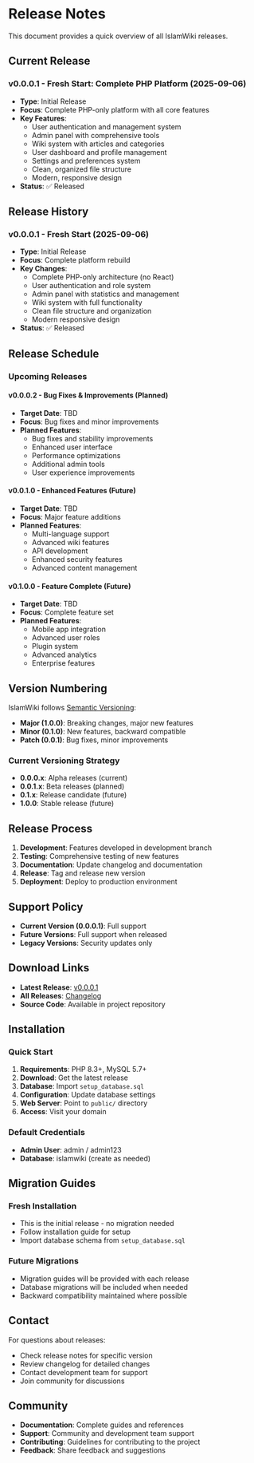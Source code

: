 # Release Notes

This document provides a quick overview of all IslamWiki releases.

## Current Release

### v0.0.0.1 - Fresh Start: Complete PHP Platform (2025-09-06)
- **Type**: Initial Release
- **Focus**: Complete PHP-only platform with all core features
- **Key Features**: 
  - User authentication and management system
  - Admin panel with comprehensive tools
  - Wiki system with articles and categories
  - User dashboard and profile management
  - Settings and preferences system
  - Clean, organized file structure
  - Modern, responsive design
- **Status**: ✅ Released

## Release History

### v0.0.0.1 - Fresh Start (2025-09-06)
- **Type**: Initial Release
- **Focus**: Complete platform rebuild
- **Key Changes**:
  - Complete PHP-only architecture (no React)
  - User authentication and role system
  - Admin panel with statistics and management
  - Wiki system with full functionality
  - Clean file structure and organization
  - Modern responsive design
- **Status**: ✅ Released

## Release Schedule

### Upcoming Releases

#### v0.0.0.2 - Bug Fixes & Improvements (Planned)
- **Target Date**: TBD
- **Focus**: Bug fixes and minor improvements
- **Planned Features**:
  - Bug fixes and stability improvements
  - Enhanced user interface
  - Performance optimizations
  - Additional admin tools
  - User experience improvements

#### v0.0.1.0 - Enhanced Features (Future)
- **Target Date**: TBD
- **Focus**: Major feature additions
- **Planned Features**:
  - Multi-language support
  - Advanced wiki features
  - API development
  - Enhanced security features
  - Advanced content management

#### v0.1.0.0 - Feature Complete (Future)
- **Target Date**: TBD
- **Focus**: Complete feature set
- **Planned Features**:
  - Mobile app integration
  - Advanced user roles
  - Plugin system
  - Advanced analytics
  - Enterprise features

## Version Numbering

IslamWiki follows [Semantic Versioning](https://semver.org/):

- **Major (1.0.0)**: Breaking changes, major new features
- **Minor (0.1.0)**: New features, backward compatible
- **Patch (0.0.1)**: Bug fixes, minor improvements

### Current Versioning Strategy
- **0.0.0.x**: Alpha releases (current)
- **0.0.1.x**: Beta releases (planned)
- **0.1.x**: Release candidate (future)
- **1.0.0**: Stable release (future)

## Release Process

1. **Development**: Features developed in development branch
2. **Testing**: Comprehensive testing of new features
3. **Documentation**: Update changelog and documentation
4. **Release**: Tag and release new version
5. **Deployment**: Deploy to production environment

## Support Policy

- **Current Version (0.0.0.1)**: Full support
- **Future Versions**: Full support when released
- **Legacy Versions**: Security updates only

## Download Links

- **Latest Release**: [v0.0.0.1](changelogs/v0.0.0.1.md)
- **All Releases**: [Changelog](changelogs/CHANGELOG.md)
- **Source Code**: Available in project repository

## Installation

### Quick Start
1. **Requirements**: PHP 8.3+, MySQL 5.7+
2. **Download**: Get the latest release
3. **Database**: Import `setup_database.sql`
4. **Configuration**: Update database settings
5. **Web Server**: Point to `public/` directory
6. **Access**: Visit your domain

### Default Credentials
- **Admin User**: admin / admin123
- **Database**: islamwiki (create as needed)

## Migration Guides

### Fresh Installation
- This is the initial release - no migration needed
- Follow installation guide for setup
- Import database schema from `setup_database.sql`

### Future Migrations
- Migration guides will be provided with each release
- Database migrations will be included when needed
- Backward compatibility maintained where possible

## Contact

For questions about releases:
- Check release notes for specific version
- Review changelog for detailed changes
- Contact development team for support
- Join community for discussions

## Community

- **Documentation**: Complete guides and references
- **Support**: Community and development team support
- **Contributing**: Guidelines for contributing to the project
- **Feedback**: Share feedback and suggestions
